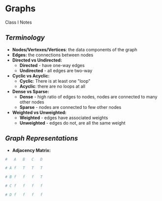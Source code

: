 # Graphs
Class I Notes

## ***Terminology***
- **Nodes/Vertexes/Vertices**: the data components of the graph
- **Edges:** the connections between nodes
- **Directed vs Undirected:**
    - **Directed** - have one-way edges
    - **Undirected** - all edges are two-way
- **Cyclic vs Acyclic:**
    - **Cyclic**: There is at least one "loop"
    - **Acyclic**: there are no loops at all
- **Dense vs Sparse:**
    - **Dense** - high ratio of edges to nodes, nodes are connected to many other nodes
    - **Sparse** - nodes are connected to few other nodes
- **Weighted vs Unweighted:**
    - **Weighted** - edges have associated weights
    - **Unweighted** - edges do not, are all the same weight

## ***Graph Representations***
- **Adjacency Matrix:**
```py
#   A   B   C   D

# A f   T   T   T

# B f   f   f   T

# C f   f   f   f

# D f   f   f   f
```
